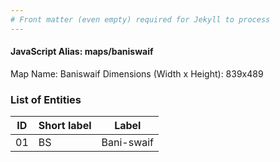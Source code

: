 ```yaml
---
# Front matter (even empty) required for Jekyll to process
---
```


#### JavaScript Alias: maps/baniswaif

Map Name: Baniswaif
Dimensions (Width x Height): 839x489





### List of Entities

ID | Short label | Label
---|---|---|
01|BS|Bani-swaif

